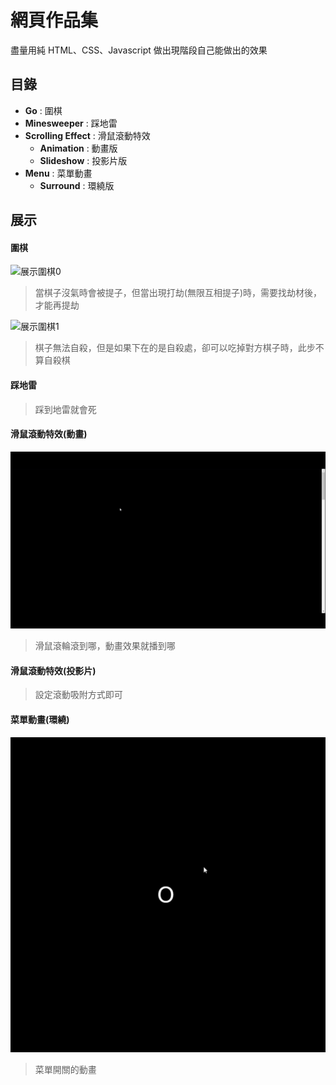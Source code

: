 # 網頁作品集

盡量用純 HTML、CSS、Javascript 做出現階段自己能做出的效果

## 目錄

-   **Go** : 圍棋
-   **Minesweeper** : 踩地雷
-   **Scrolling Effect** : 滑鼠滾動特效
    -   **Animation** : 動畫版
    -   **Slideshow** : 投影片版
-   **Menu** : 菜單動畫
    -   **Surround** : 環繞版

## 展示

#### 圍棋

![展示圍棋0](Images/Go_0.gif '展示圍棋0')

> 當棋子沒氣時會被提子，但當出現打劫(無限互相提子)時，需要找劫材後，才能再提劫

![展示圍棋1](Images/Go_1.gif '展示圍棋1')

> 棋子無法自殺，但是如果下在的是自殺處，卻可以吃掉對方棋子時，此步不算自殺棋

#### 踩地雷

> 踩到地雷就會死

#### 滑鼠滾動特效(動畫)

![滑鼠滾動特效0](Images/Scrolling_Effect.gif '滑鼠滾動特效')

> 滑鼠滾輪滾到哪，動畫效果就播到哪

#### 滑鼠滾動特效(投影片)

> 設定滾動吸附方式即可

#### 菜單動畫(環繞)

![菜單動畫0](Images/Menu_Surround.gif '菜單動畫0')

> 菜單開關的動畫

